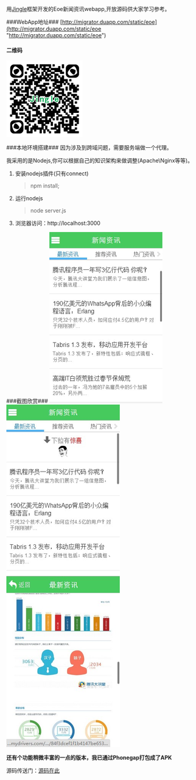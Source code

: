 用[Jingle](https://github.com/shixy/Jingle "https://github.com/shixy/Jingle")框架开发的Eoe新闻资讯webapp,开放源码供大家学习参考。

###WebApp地址###
[http://migrator.duapp.com/static/eoe](http://migrator.duapp.com/static/eoe "http://migrator.duapp.com/static/eoe")
#### 二维码 ####
![](assets/images/eoe-jingle.png)

###本地环境搭建###
因为涉及到跨域问题，需要服务端做一个代理。

我采用的是Nodejs,你可以根据自己的知识架构来做调整(Apache\Nginx等等)。

1. 安装nodejs插件(只有connect)
	
	> npm install;

2. 运行nodejs 
	
	> node server.js

3. 浏览器访问：http://localhost:3000

###截图欣赏###
![](screenshots/1.jpg) ![](screenshots/2.jpg) ![](screenshots/3.jpg)


**还有个功能稍微丰富的一点的版本，我已通过Phonegap打包成了APK**

源码传送门：[源码在此](https://github.com/shixy/eoeh5)